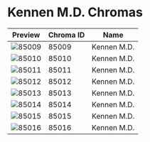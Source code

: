 # Kennen M.D. Chromas

| Preview | Chroma ID | Name |
|---------|-----------|------|
| ![85009](https://raw.communitydragon.org/latest/plugins/rcp-be-lol-game-data/global/default/v1/champion-chroma-images/85/85009.png) | 85009 | Kennen M.D. |
| ![85010](https://raw.communitydragon.org/latest/plugins/rcp-be-lol-game-data/global/default/v1/champion-chroma-images/85/85010.png) | 85010 | Kennen M.D. |
| ![85011](https://raw.communitydragon.org/latest/plugins/rcp-be-lol-game-data/global/default/v1/champion-chroma-images/85/85011.png) | 85011 | Kennen M.D. |
| ![85012](https://raw.communitydragon.org/latest/plugins/rcp-be-lol-game-data/global/default/v1/champion-chroma-images/85/85012.png) | 85012 | Kennen M.D. |
| ![85013](https://raw.communitydragon.org/latest/plugins/rcp-be-lol-game-data/global/default/v1/champion-chroma-images/85/85013.png) | 85013 | Kennen M.D. |
| ![85014](https://raw.communitydragon.org/latest/plugins/rcp-be-lol-game-data/global/default/v1/champion-chroma-images/85/85014.png) | 85014 | Kennen M.D. |
| ![85015](https://raw.communitydragon.org/latest/plugins/rcp-be-lol-game-data/global/default/v1/champion-chroma-images/85/85015.png) | 85015 | Kennen M.D. |
| ![85016](https://raw.communitydragon.org/latest/plugins/rcp-be-lol-game-data/global/default/v1/champion-chroma-images/85/85016.png) | 85016 | Kennen M.D. |